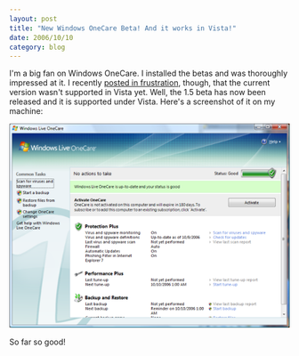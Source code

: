 ```yaml
---
layout: post
title: "New Windows OneCare Beta! And it works in Vista!"
date: 2006/10/10
category: blog
---
```


I'm a big fan on Windows OneCare. I installed the betas and was thoroughly impressed at it. I recently [posted in frustration](/blog/2006/09/08/windows-one-care-doesnt-work-in-vista-rc1/), though, that the current version wasn't supported in Vista yet. Well, the 1.5 beta has now been released and it is supported under Vista. Here's a screenshot of it on my machine: 

![Windows OneCare Screenshot](/images/blog/WindowsLiveWriter/NewWindowsOneCareBetaAnditworksinVista_13300/2006-10-09-onecare%5B3%5D.png)

So far so good!


